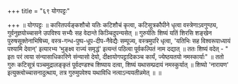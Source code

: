 +++
title = "६९ योगपट्टः"

+++
॥ योगपट्टः ॥ कारितपर्यङ्कशौचो यतिः कटिशौचं कृत्वा, कटिसूत्रकौपीने धृत्वा वस्त्रेणाऽवगुण्ठ्य, गुर्वनुज्ञयोच्चासने उपविश्य सभ्यैः सह वेदान्ते किञ्चिदुपन्यसेत् ॥ गुरुर्यतिः शिष्यं यतिं शिरसि शङ्खेन पुरुषसूक्तेनाभिषिच्य, वस्त्र-गन्ध-पुष्प-धूप-दीप-नैवेद्यैः सम्पूज्य, वस्त्रमुपरि धृत्वा, 'यतिभिः सह विश्वरूपाध्यायं पश्यामि देवान्' इत्यारभ्य ‘भुङ्क्ष्व राज्यं समृद्धं' इत्यन्तं पठित्वा पूर्वकल्पितं नाम दद्यात् ॥ ततः शिष्यं वदेत् - " इतः परं त्वया संन्यासाधिकारिणे संन्यासो देयो, दीक्षायोगपट्टादिकञ्च कार्यं, ज्येष्ठयतयो नमस्कार्याः" ॥ ततो गुरुः कटिसूत्रं पञ्चमुद्रालङ्कृतं पूर्वदण्डश्च शिष्याय दत्वा, शिष्यं यथासम्प्रदायं नमस्कुर्यात् ॥ शिष्यो 'नारायण' इत्युक्त्वोच्चासनादुत्थाय, तत्र गुरुमुपवेश्य यथाविधि नत्वाऽन्ययतीन्नमेत् ॥  ॥